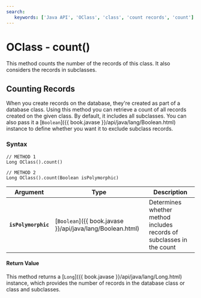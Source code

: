 ```yaml
---
search:
   keywords: ['Java API', 'OClass', 'class', 'count records', 'count']
---
```


# OClass - count()

This method counts the number of the records of this class.  It also considers the records in subclasses.

## Counting Records

When you create records on the database, they're created as part of a database class.  Using this method you can retrieve a count of all records created on the given class.  By default, it includes all subclasses.  You can also pass it a [`Boolean`]({{ book.javase }}/api/java/lang/Boolean.html) instance to define whether you want it to exclude subclass records.

### Syntax

```
// METHOD 1
Long OClass().count() 

// METHOD 2
Long OClass().count(Boolean isPolymorphic)
```

| Argument | Type | Description |
|---|---|---|
| **`isPolymorphic`** | [`Boolean`]({{ book.javase }}/api/java/lang/Boolean.html) | Determines whether method includes records of subclasses in the count |

#### Return Value

This method returns a [`Long`]({{ book.javase }}/api/java/lang/Long.html) instance, which provides the number of records in the database class or class and subclasses.


